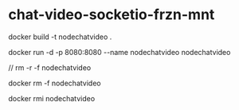 # chat-video-socketio-frzn-mnt

docker build -t nodechatvideo .

docker run -d -p 8080:8080 --name nodechatvideo nodechatvideo 

// rm -r -f nodechatvideo 

docker rm -f nodechatvideo 

docker rmi nodechatvideo 